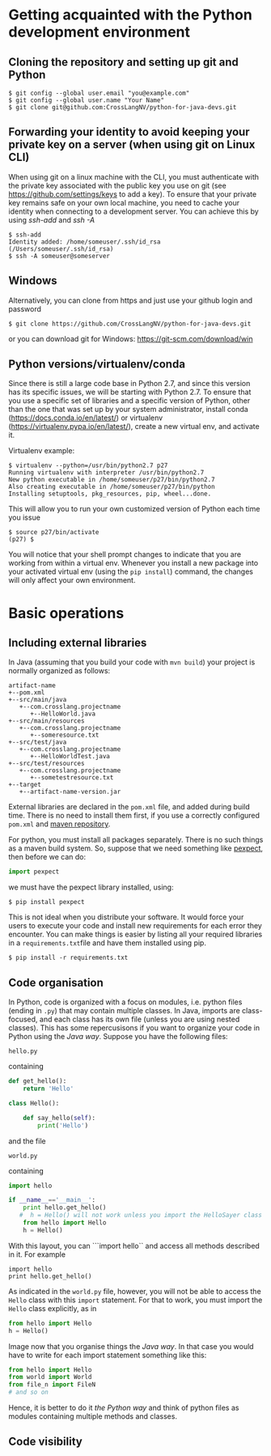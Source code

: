 # Getting acquainted with the Python development environment
## Cloning the repository and setting up git and Python
```console
$ git config --global user.email "you@example.com"
$ git config --global user.name "Your Name"
$ git clone git@github.com:CrossLangNV/python-for-java-devs.git
```

## Forwarding your identity to avoid keeping your private key on a server (when using git on Linux CLI)
When using git on a linux machine with the CLI, you must authenticate with the private key associated with the public key you use on git (see https://github.com/settings/keys to add a key). To ensure that your private key remains safe on your own local machine, you need to cache your identity when connecting to a development server. You can achieve this by using *ssh-add* and *ssh -A*
```console
$ ssh-add
Identity added: /home/someuser/.ssh/id_rsa (/Users/someuser/.ssh/id_rsa)
$ ssh -A someuser@someserver
```

## Windows
Alternatively, you can clone from https and just use your github login and password
```console
$ git clone https://github.com/CrossLangNV/python-for-java-devs.git
```
or you can download git for Windows: https://git-scm.com/download/win

## Python versions/virtualenv/conda
Since there is still a large code base in Python 2.7, and since this version has its specific issues, we will be starting with Python 2.7. To ensure that you use a specific set of libraries and a specific version of Python, other than the one that was set up by your system administrator, install conda (https://docs.conda.io/en/latest/) or virtualenv (https://virtualenv.pypa.io/en/latest/), create a new virtual env, and activate it.

Virtualenv example:
```console
$ virtualenv --python=/usr/bin/python2.7 p27
Running virtualenv with interpreter /usr/bin/python2.7
New python executable in /home/someuser/p27/bin/python2.7
Also creating executable in /home/someuser/p27/bin/python
Installing setuptools, pkg_resources, pip, wheel...done.
```

This will allow you to run your own customized version of Python each time you issue
```console
$ source p27/bin/activate
(p27) $ 
```

You will notice that your shell prompt changes to indicate that you are working from within a virtual env. Whenever you install a new package into your activated virtual env (using the ```pip install```) command, the changes will only affect your own environment.

# Basic operations
## Including external libraries
In Java (assuming that you build your code with ```mvn build```) your project is normally organized as follows:
```
artifact-name  
+--pom.xml  
+--src/main/java
   +--com.crosslang.projectname  
      +--HelloWorld.java  
+--src/main/resources
   +--com.crosslang.projectname
      +--someresource.txt
+--src/test/java
   +--com.crosslang.projectname
      +--HelloWorldTest.java
+--src/test/resources  
   +--com.crosslang.projectname
      +--sometestresource.txt
+--target
   +--artifact-name-version.jar
```
External libraries are declared in the ```pom.xml``` file, and added during build time. There is no need to install them first, if you use a correctly configured ```pom.xml``` and [maven repository](https://www.sonatype.com/product-nexus-repository).

For python, you must install all packages separately. There is no such things as a maven build system.
So, suppose that we need something like [pexpect](https://pexpect.readthedocs.io/en/stable/), then before we can do:
```python
import pexpect
```
we must have the pexpect library installed, using:
```console
$ pip install pexpect
```
This is not ideal when you distribute your software. It would force your users to execute your code and install new requirements for each error they encounter. You can make things is easier by listing all your required libraries in a ```requirements.txt```file and have them installed  using pip.
```console
$ pip install -r requirements.txt
```
## Code organisation
In Python, code is organized with a focus on modules, i.e. python files (ending in ```.py```) that may contain multiple classes. In Java, imports are class-focused, and each class has its own file (unless you are using nested classes). This has some repercusisons if you want to organize your code in Python using the *Java way*. Suppose you have the following files:
```
hello.py
```
containing
```python
def get_hello():
    return 'Hello'

class Hello():

    def say_hello(self):
        print('Hello')
```
and the file 
```
world.py
```
containing
```python
import hello

if __name__=='__main__':
    print hello.get_hello()
   #  h = Hello() will not work unless you import the HelloSayer class explicitly
    from hello import Hello
    h = Hello()
```
With this layout, you can ```import hello`` and access all methods described in it. For example
```
import hello
print hello.get_hello()
```
As indicated in the ```world.py``` file, however, you will not be able to access the ```Hello```
class with this ```import``` statement. For that to work, you must import the ```Hello``` class explicitly, as in 
```python
from hello import Hello
h = Hello()
```
Image now that you organise things the *Java way*. In that case you would have to write for each import statement something like this:
```python
from hello import Hello
from world import World
from file_n import FileN
# and so on
```
Hence, it is better to do it *the Python way* and think of python files as modules containing multiple methods and classes.

## Code visibility
